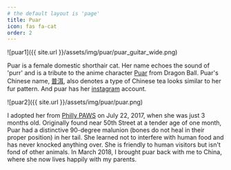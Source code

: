 ```yaml
---
# the default layout is 'page'
title: Puar
icon: fas fa-cat
order: 2
---
```

![puar1]({{ site.url }}/assets/img/puar/puar_guitar_wide.png)

Puar is a female domestic shorthair cat. Her name echoes the sound of 'purr' and is a tribute to the anime character [Puar](https://dragonball.fandom.com/wiki/Puar) from Dragon Ball. Puar's Chinese name, [普洱](https://en.wikipedia.org/wiki/Pu%27er_tea), also denotes a type of Chinese tea looks similar to her fur pattern. And puar has her [instagram](https://www.instagram.com/puar_my_cat/?hl=en) account.<br /> 

![puar2]({{ site.url }}/assets/img/puar/puar.png)

I adopted her from [Philly PAWS](https://phillypaws.org) on July 22, 2017, when she was just 3 months old. Originally found near 50th Street at a tender age of one month, Puar had a distinctive 90-degree malunion (bones do not heal in their proper position) in her tail. She learned not to interfere with human food and has never knocked anything over. She is friendly to human visitors but isn't fond of other animals. In March 2018, I brought puar back with me to China, where she now lives happily with my parents.<br /> 


